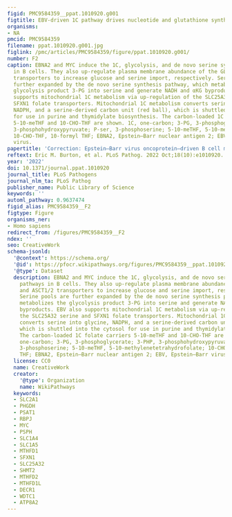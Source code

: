 ```yaml
---
figid: PMC9584359__ppat.1010920.g001
figtitle: EBV-driven 1C pathway drives nucleotide and glutathione synthesis
organisms:
- NA
pmcid: PMC9584359
filename: ppat.1010920.g001.jpg
figlink: /pmc/articles/PMC9584359/figure/ppat.1010920.g001/
number: F2
caption: EBNA2 and MYC induce the 1C, glycolysis, and de novo serine synthesis pathways
  in B cells. They also up-regulate plasma membrane abundance of the GLUT1 and ASCT1/2
  transporters to increase glucose and serine import, respectively. Serine pools are
  further expanded by the de novo serine synthesis pathway, which metabolizes the
  glycolysis product 3-PG into serine and generate NADH and αKG byproducts. EBV also
  supports mitochondrial 1C metabolism via up-regulation of the SLC25A32 serine and
  SFXN1 folate transporters. Mitochondrial 1C metabolism converts serine into glycine,
  NADPH, and a serine-derived carbon unit (red ball), which is shuttled into the cytosol
  for use in purine and thymidylate biosynthesis. The carbon-loaded 1C folate carriers
  5-10-meTHF and 10-CHO-THF are shown. 1C, one-carbon; 3-PG, 3-phosphoglycerate; 3-PHP,
  3-phosphohydroxypyruvate; P-ser, 3-phosphoserine; 5-10-meTHF, 5-10-methylenetetrahydrofolate;
  10-CHO-THF, 10-formyl THF; EBNA2, Epstein–Barr nuclear antigen 2; EBV, Epstein–Barr
  virus.
papertitle: 'Correction: Epstein–Barr virus oncoprotein–driven B cell metabolism remodeling.'
reftext: Eric M. Burton, et al. PLoS Pathog. 2022 Oct;18(10):e1010920.
year: '2022'
doi: 10.1371/journal.ppat.1010920
journal_title: PLoS Pathogens
journal_nlm_ta: PLoS Pathog
publisher_name: Public Library of Science
keywords: ''
automl_pathway: 0.9637474
figid_alias: PMC9584359__F2
figtype: Figure
organisms_ner:
- Homo sapiens
redirect_from: /figures/PMC9584359__F2
ndex: ''
seo: CreativeWork
schema-jsonld:
  '@context': https://schema.org/
  '@id': https://pfocr.wikipathways.org/figures/PMC9584359__ppat.1010920.g001.html
  '@type': Dataset
  description: EBNA2 and MYC induce the 1C, glycolysis, and de novo serine synthesis
    pathways in B cells. They also up-regulate plasma membrane abundance of the GLUT1
    and ASCT1/2 transporters to increase glucose and serine import, respectively.
    Serine pools are further expanded by the de novo serine synthesis pathway, which
    metabolizes the glycolysis product 3-PG into serine and generate NADH and αKG
    byproducts. EBV also supports mitochondrial 1C metabolism via up-regulation of
    the SLC25A32 serine and SFXN1 folate transporters. Mitochondrial 1C metabolism
    converts serine into glycine, NADPH, and a serine-derived carbon unit (red ball),
    which is shuttled into the cytosol for use in purine and thymidylate biosynthesis.
    The carbon-loaded 1C folate carriers 5-10-meTHF and 10-CHO-THF are shown. 1C,
    one-carbon; 3-PG, 3-phosphoglycerate; 3-PHP, 3-phosphohydroxypyruvate; P-ser,
    3-phosphoserine; 5-10-meTHF, 5-10-methylenetetrahydrofolate; 10-CHO-THF, 10-formyl
    THF; EBNA2, Epstein–Barr nuclear antigen 2; EBV, Epstein–Barr virus.
  license: CC0
  name: CreativeWork
  creator:
    '@type': Organization
    name: WikiPathways
  keywords:
  - SLC2A1
  - PHGDH
  - PSAT1
  - RBPJ
  - MYC
  - PSPH
  - SLC1A4
  - SLC1A5
  - MTHFD1
  - SFXN1
  - SLC25A32
  - SHMT2
  - MTHFD2
  - MTHFD1L
  - DECR1
  - WDTC1
  - ATP8A2
---
```

